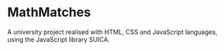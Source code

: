 # MathMatches
A university project realised with HTML, CSS and JavaScript languages, using the JavaScript library SUICA.
